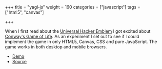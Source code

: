 +++
title = "yagl-js"
weight = 160
categories = ["javascript"]
tags = ["html5", "canvas"]

+++

[demo]: http://jacob-walker.com/yagl-js/
[source]: https://github.com/jcbwlkr/yagl-js
[glider]: http://www.catb.org/hacker-emblem/
[conway]: http://en.wikipedia.org/wiki/Conway_game

When I first read about the [Universal Hacker Emblem][glider] I got excited
about [Conway's Game of Life][conway]. As an experiment I set out to see if I
could implement the game in only HTML5, Canvas, CSS and pure JavaScript. The
game works in both desktop and mobile browsers.

<!--more-->

* [Demo][demo]
* [Source][source]
